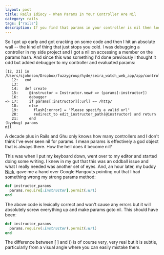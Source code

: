```yaml
---
layout: post
title: Rails Idiocy - When Params In Your Controller Are Nil
category: rails
tags: ["rails"]
description: If you find that params in your controller is nil then look at your params.require call in your strong_params routine.
---
```

So I got up early and got cracking on some code and then I hit an absolute wall -- the kind of thing that just stops you cold.  I was debugging a controller in my side project and I got a nil on accessing a member on the params hash.  And since this was something I'd done previously I thought it odd but added debugger to my controller and evaluated params:

    [12, 21] in /Users/sjohnson/Dropbox/fuzzygroup/hyde/seira_watch_web_app/app/controllers/instructors_controller.rb
       12:   end
       13:
       14:   def create
       15:     @instructor = Instructor.new# => (params[:instructor])
       16:     debugger
    => 17:     if params[:instructor][:url] =~ /http/
       18:     else
       19:       flash[:error] = "Please specify a valid url"
       20:       redirect_to edit_instructor_path(@instructor) and return
       21:     end
    (byebug) params
    nil
    
A decade plus in Rails and Ghu only knows how many controllers and I don't think I've ever seen nil for params.  I mean params is effectively a god object that is always there.  How the hell does it become nil?

This was when I put my keyboard down, went over to my editor and started doing some writing.  I knew in my gut that this was an oddball issue and what I really needed was another set of eyes.  And, an hour later, my buddy [Nick](http://www.nickjanetakis.com/blog/), gave me a hand over Google Hangouts pointing out that I had something wrong my strong params method:

```ruby
def instructor_params
  params.require[:instructor].permit(:url)
end
```
    
The above code is lexically correct and won't cause any errors but it will absolutely screw everything up and make params goto nil.  This should have been:

```ruby
def instructor_params
  params.require(:instructor).permit(:url)
end
```

The difference between [ ] and () is of course very, very real but it is subtle, particularly from a visual angle where you can easily mistake them.